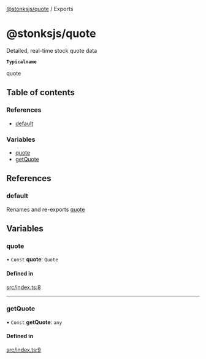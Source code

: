 [@stonksjs/quote](README.md) / Exports

# @stonksjs/quote

Detailed, real-time stock quote data

**`Typicalname`**

quote

## Table of contents

### References

- [default](modules.md#default)

### Variables

- [quote](modules.md#quote)
- [getQuote](modules.md#getquote)

## References

### default

Renames and re-exports [quote](modules.md#quote)

## Variables

### quote

• `Const` **quote**: `Quote`

#### Defined in

[src/index.ts:8](https://github.com/nielse63/stonksjs/blob/main/packages/quote/src/index.ts#L8)

---

### getQuote

• `Const` **getQuote**: `any`

#### Defined in

[src/index.ts:9](https://github.com/nielse63/stonksjs/blob/main/packages/quote/src/index.ts#L9)
